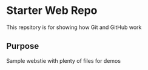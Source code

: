 # Starter Web Repo

This repsitory is for showing how Git and GitHub work

## Purpose

Sample webstie with plenty of files for demos
